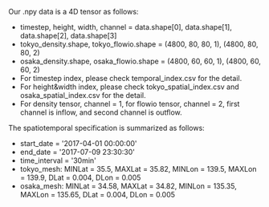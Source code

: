 Our .npy data is a 4D tensor as follows:

* timestep, height, width, channel = data.shape[0], data.shape[1], data.shape[2], data.shape[3]
* tokyo_density.shape, tokyo_flowio.shape = (4800, 80, 80, 1), (4800, 80, 80, 2)
* osaka_density.shape, osaka_flowio.shape = (4800, 60, 60, 1), (4800, 60, 60, 2)
* For timestep index, please check temporal_index.csv for the detail.
* For height&width index, please check tokyo_spatial_index.csv and osaka_spatial_index.csv for the detail.
* For density tensor, channel = 1, for flowio tensor, channel = 2, first channel is inflow, and second channel is outflow.

The spatiotemporal specification is summarized as follows:
* start_date = '2017-04-01 00:00:00'
* end_date = '2017-07-09 23:30:30'
* time_interval = '30min'
* tokyo_mesh: MINLat = 35.5, MAXLat = 35.82, MINLon = 139.5, MAXLon = 139.9, DLat = 0.004, DLon = 0.005 
* osaka_mesh: MINLat = 34.58, MAXLat = 34.82, MINLon = 135.35, MAXLon = 135.65, DLat = 0.004, DLon = 0.005
